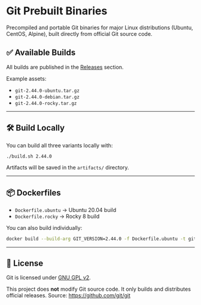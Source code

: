 # Git Prebuilt Binaries

Precompiled and portable Git binaries for major Linux distributions (Ubuntu, CentOS, Alpine), built directly from official Git source code.

## ✅ Available Builds

All builds are published in the [Releases](https://github.com/YOUR_USERNAME/git-prebuilt/releases) section.

Example assets:
- `git-2.44.0-ubuntu.tar.gz`
- `git-2.44.0-debian.tar.gz`
- `git-2.44.0-rocky.tar.gz`

---

## 🛠 Build Locally

You can build all three variants locally with:

```bash
./build.sh 2.44.0
```

Artifacts will be saved in the `artifacts/` directory.

---

## 📦 Dockerfiles

- `Dockerfile.ubuntu` → Ubuntu 20.04 build
- `Dockerfile.rocky` → Rocky 8 build

You can also build individually:

```bash
docker build --build-arg GIT_VERSION=2.44.0 -f Dockerfile.ubuntu -t git-ubuntu .
```

---

## 🔗 License

Git is licensed under [GNU GPL v2](https://www.gnu.org/licenses/old-licenses/gpl-2.0.html).

This project does **not** modify Git source code. It only builds and distributes official releases.
Source: https://github.com/git/git

